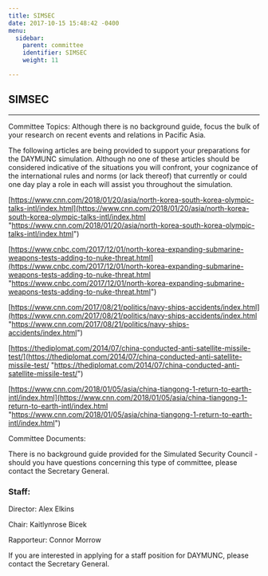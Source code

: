 ```yaml
---
title: SIMSEC
date: 2017-10-15 15:48:42 -0400
menu:
  sidebar:
    parent: committee
    identifier: SIMSEC
    weight: 11

---
```

## SIMSEC

---

Committee Topics: Although there is no background guide, focus the bulk of your research on recent events and relations in Pacific Asia.

The following articles are being provided to support your preparations for the DAYMUNC simulation. Although no one of these articles should be considered indicative of the situations you will confront, your cognizance of the international rules and norms (or lack thereof) that currently or could one day play a role in each will assist you throughout the simulation.

[https://www.cnn.com/2018/01/20/asia/north-korea-south-korea-olympic-talks-intl/index.html](https://www.cnn.com/2018/01/20/asia/north-korea-south-korea-olympic-talks-intl/index.html "https://www.cnn.com/2018/01/20/asia/north-korea-south-korea-olympic-talks-intl/index.html")

[https://www.cnbc.com/2017/12/01/north-korea-expanding-submarine-weapons-tests-adding-to-nuke-threat.html](https://www.cnbc.com/2017/12/01/north-korea-expanding-submarine-weapons-tests-adding-to-nuke-threat.html "https://www.cnbc.com/2017/12/01/north-korea-expanding-submarine-weapons-tests-adding-to-nuke-threat.html")

[https://www.cnn.com/2017/08/21/politics/navy-ships-accidents/index.html](https://www.cnn.com/2017/08/21/politics/navy-ships-accidents/index.html "https://www.cnn.com/2017/08/21/politics/navy-ships-accidents/index.html")

[https://thediplomat.com/2014/07/china-conducted-anti-satellite-missile-test/](https://thediplomat.com/2014/07/china-conducted-anti-satellite-missile-test/ "https://thediplomat.com/2014/07/china-conducted-anti-satellite-missile-test/")

[https://www.cnn.com/2018/01/05/asia/china-tiangong-1-return-to-earth-intl/index.html](https://www.cnn.com/2018/01/05/asia/china-tiangong-1-return-to-earth-intl/index.html "https://www.cnn.com/2018/01/05/asia/china-tiangong-1-return-to-earth-intl/index.html")

Committee Documents:

There is no background guide provided for the Simulated Security Council - should you have questions concerning this type of committee, please contact the Secretary General.

### Staff:

Director: Alex Elkins

Chair: Kaitlynrose Bicek

Rapporteur: Connor Morrow

If you are interested in applying for a staff position for DAYMUNC, please contact the Secretary General.